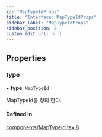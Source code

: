 ```yaml
---
id: "MapTypeIdProps"
title: "Interface: MapTypeIdProps"
sidebar_label: "MapTypeIdProps"
sidebar_position: 0
custom_edit_url: null
---
```


## Properties

### type

• **type**: `MapTypeId`

MapTypeId를 정의 한다.

#### Defined in

[components/MapTypeId.tsx:8](https://github.com/JaeSeoKim/react-kakao-maps/blob/562aa12/src/components/MapTypeId.tsx#L8)
